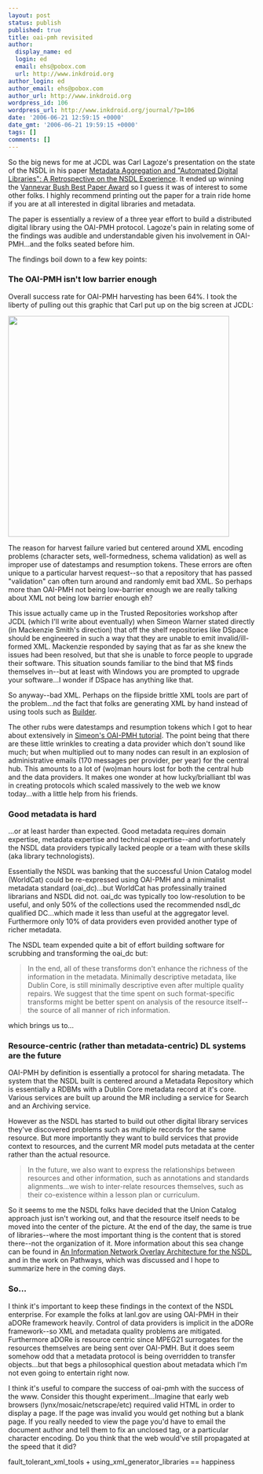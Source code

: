 ```yaml
---
layout: post
status: publish
published: true
title: oai-pmh revisited
author:
  display_name: ed
  login: ed
  email: ehs@pobox.com
  url: http://www.inkdroid.org
author_login: ed
author_email: ehs@pobox.com
author_url: http://www.inkdroid.org
wordpress_id: 106
wordpress_url: http://www.inkdroid.org/journal/?p=106
date: '2006-06-21 12:59:15 +0000'
date_gmt: '2006-06-21 19:59:15 +0000'
tags: []
comments: []
---
```

<p>So the big news for me at JCDL was Carl Lagoze's presentation on the state of the NSDL in his paper <a href="http://arxiv.org/abs/cs.DL/0601125">Metadata Aggregation and "Automated Digital Libraries": A Retrospective on the NSDL Experience</a>. It ended up winning the <a href="http://web.archive.org/web/20120304165945/http://www.jcdl.org/awards.shtml">Vannevar Bush Best Paper Award</a> so I guess it was of interest to some other folks. I highly recommend printing out the paper for a train ride home if you are at all interested in digital libraries and metadata.</p>
<p>The paper is essentially a review of a three year effort to build a distributed digital library using the OAI-PMH protocol. Lagoze's pain in relating some of the findings was audible and understandable given his involvement in OAI-PMH...and the folks seated before him.</p>
<p>The findings boil down to a few key points:</p>
<h3>The OAI-PMH isn't low barrier enough</h3>
<p>Overall success rate for OAI-PMH harvesting has been 64%. I took the liberty of pulling out this graphic that Carl put up on the big screen at JCDL:</p>
<p><img width="450" src="http://www.inkdroid.org/images/harvest.png" /></p>
<p>The reason for harvest failure varied but centered around XML encoding problems (character sets, well-formedness, schema validation) as well as improper use of datestamps and resumption tokens. These errors are often unique to a particular harvest request--so that a repository that has passed "validation" can often turn around and randomly emit bad XML. So perhaps more than OAI-PMH not being low-barrier enough we are really talking about XML not being low barrier enough eh?</p>
<p>This issue actually came up in the Trusted Repositories workshop after JCDL (which I'll write about eventually) when Simeon Warner stated directly (in Mackenzie Smith's direction) that off the shelf repositories like DSpace should be engineered in such a way that they are unable to emit invalid/ill-formed XML. Mackenzie responded by saying that as far as she knew the issues had been resolved, but that she is unable to force people to upgrade their software. This situation sounds familiar to the bind that M$ finds themselves in--but at least with Windows you are prompted to upgrade your software...I wonder if DSpace has anything like that.</p>
<p>So anyway--bad XML. Perhaps on the flipside brittle XML tools are part of the problem...nd the fact that folks are generating XML by hand instead of using tools such as <a href="http://www.xml.com/pub/a/2006/01/04/creating-xml-with-ruby-and-builder.html">Builder</a>.</p>
<p>The other rubs were datestamps and resumption tokens which I got to hear about extensively in <a href="http://www.inkdroid.org/journal/2006/06/13/oai-pmh-tut/">Simeon's OAI-PMH tutorial</a>. The point being that there are these little wrinkles to creating a data provider which don't sound like much; but when multiplied out to many nodes can result in an explosion of administrative emails (170 messages per provider, per year) for the central hub. This amounts to a lot of (wo)man hours lost for both the central hub and the data providers.  It makes one wonder at how lucky/brialliant tbl was in creating protocols which scaled massively to the web we know today...with a little help from his friends.</p>
<h3>Good metadata is hard</h3>
<p>...or at least harder than expected. Good metadata requires domain expertise, metadata expertise and technical expertise--and unfortunately the NSDL data providers typically lacked people or a team with these skills (aka library technologists).</p>
<p>Essentially the NSDL was banking that the successful Union Catalog model (WorldCat) could be re-expressed using OAI-PMH and a minimalist metadata standard (oai_dc)...but WorldCat has professinally trained librarians and NSDL did not. oai_dc was typically too low-resolution to be useful, and only 50% of the collections used the recommended nsdl_dc qualified DC...which made it less than useful at the aggregator level. Furthermore only 10% of data providers even provided another type of richer metadata.</p>
<p>The NSDL team expended quite a bit of effort building software for scrubbing and transforming the oai_dc but:</p>
<blockquote><p>In the end, all of these transforms don't enhance the richness of the information in the metadata. Minimally descriptive metadata, like Dublin Core, is still minimally descriptive even after multiple quality repairs. We suggest that the time spent on such format-specific transforms might be better spent on analysis of the resource itself--the source of all manner of rich information.</p></blockquote>
<p>which brings us to...</p>
<h3>Resource-centric (rather than metadata-centric) DL systems are the future</h3>
<p>OAI-PMH by definition is essentially a protocol for sharing metadata. The system that the NSDL built is centered around a Metadata Repository which is essentially a RDBMs with a Dublin Core metadata record at it's core. Various services are built up around the MR including a service for Search and an Archiving service.</p>
<p>However as the NSDL has started to build out other digital library services they've discovered problems such as multiple records for the same resource. But more importantly they want to build services that provide context to resources, and the current MR model puts metadata at the center rather than the actual resource.</p>
<blockquote><p>In the future, we also want to express the relationships between resources and other information, such as annotations and standards alignments...we wish to inter-relate resources themselves, such as their co-existence within a lesson plan or curriculum.</p></blockquote>
<p>So it seems to me the NSDL folks have decided that the Union Catalog approach just isn't working out, and that the resource itself needs to be moved into the center of the picture. At the end of the day, the same is true of libraries--where the most important thing is the content that is stored there--not the organization of it. More information about this sea change can be found in <a href="http://arxiv.org/abs/cs.DL/0501080">An Information Network Overlay Architecture for the NSDL</a>, and in the work on Pathways, which was discussed and I hope to summarize here in the coming days.</p>
<h3>So...</h3>
<p>I think it's important to keep these findings in the context of the NSDL enterprise. For example the folks at lanl.gov are using OAI-PMH in their aDORe framework heavily. Control of data providers is implicit in the aDORe framework--so XML and metadata quality problems are mitigated. Furthermore aDORe is resource centric since MPEG21 surrogates for the resources themselves are being sent over OAI-PMH. But it does seem somehow odd that a metadata protocol is being overridden to transfer objects...but that begs a philosophical question about metadata which I'm not even going to entertain right now.</p>
<p>I think it's useful to compare the success of oai-pmh with the success of the www. Consider this thought experiment...Imagine that early web browsers (lynx/mosaic/netscrape/etc) required valid HTML in order to display a page. If the page was invalid you would get nothing but a blank page. If you really needed to view the page you'd have to email the document author and tell them to fix an unclosed tag, or a particular character encoding. Do you think that the web would've still propagated at the speed that it did?</p>
<p>fault_tolerant_xml_tools + using_xml_generator_libraries == happiness</p>
